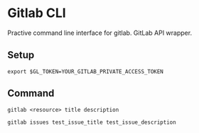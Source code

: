 
Gitlab CLI
=================
Practive command line interface for gitlab. GitLab API wrapper.

Setup
--------------
`export $GL_TOKEN=YOUR_GITLAB_PRIVATE_ACCESS_TOKEN`

Command
--------------

`gitlab <resource> title description`

`gitlab issues test_issue_title test_issue_description`
